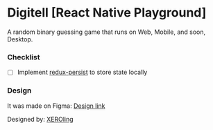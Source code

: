 # Digitell [React Native Playground]
A random binary guessing game that runs on Web, Mobile, and soon, Desktop.

### Checklist
- [ ] Implement [redux-persist](https://www.npmjs.com/package/redux-persist) to store state locally

### Design
It was made on Figma: [Design link](https://www.figma.com/file/LOdwcR8yNqPIijQKErtM4f/Digitell-Void?node-id=0%3A1)

Designed by: [XEROling](https://github.com/XEROling)
